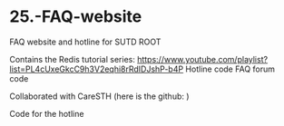 # 25.-FAQ-website

FAQ website and hotline for SUTD ROOT

Contains the Redis tutorial series: https://www.youtube.com/playlist?list=PL4cUxeGkcC9h3V2eqhi8rRdIDJshP-b4P
Hotline code
FAQ forum code

Collaborated with CareSTH (here is the github: )

Code for the hotline
